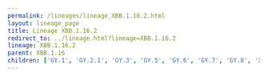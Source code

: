 ```yaml
---
permalink: /lineages/lineage_XBB.1.16.2.html
layout: lineage_page
title: Lineage XBB.1.16.2
redirect_to: ../lineage.html?lineage=XBB.1.16.2
lineage: XBB.1.16.2
parent: XBB.1.16
children: ['GY.1', 'GY.2.1', 'GY.3', 'GY.5', 'GY.6', 'GY.7', 'GY.8', 'XBB.1.16.2']
---
```

